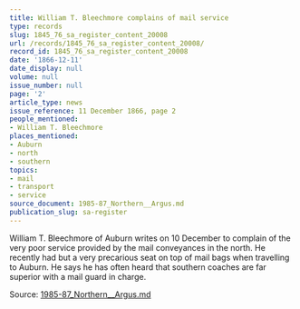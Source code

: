 ```yaml
---
title: William T. Bleechmore complains of mail service
type: records
slug: 1845_76_sa_register_content_20008
url: /records/1845_76_sa_register_content_20008/
record_id: 1845_76_sa_register_content_20008
date: '1866-12-11'
date_display: null
volume: null
issue_number: null
page: '2'
article_type: news
issue_reference: 11 December 1866, page 2
people_mentioned:
- William T. Bleechmore
places_mentioned:
- Auburn
- north
- southern
topics:
- mail
- transport
- service
source_document: 1985-87_Northern__Argus.md
publication_slug: sa-register
---
```


William T. Bleechmore of Auburn writes on 10 December to complain of the very poor service provided by the mail conveyances in the north.  He recently had but a very precarious seat on top of mail bags when travelling to Auburn.  He says he has often heard that southern coaches are far superior with a mail guard in charge.

Source: [1985-87_Northern__Argus.md](/downloads/markdown/1985-87_Northern__Argus.md)
